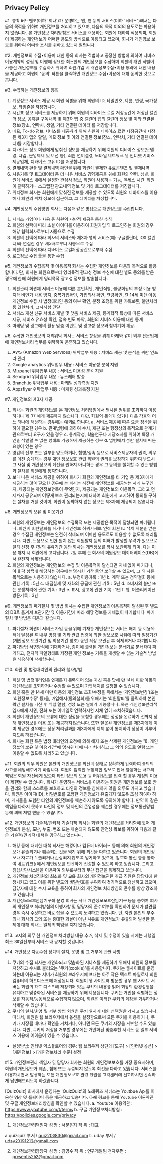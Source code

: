 ## Privacy Policy

#1. 총칙
버브앤코(이하 '회사')가 운영하는 앱, 웹 등의 서비스(이하 '서비스')에서는 다음의 목적을 위하여 개인정보를 처리하고 있으며, 다음의 목적 이외의 용도로는 이용하지 않습니다.
본 개인정보 처리방침은 서비스를 이용하는 회원에 대하여 적용되며, 회원이 제공하는 개인정보가 어떠한 용도와 방식으로 이용되고 있으며, 회사가 개인정보 보호를 위하여 어떠한 조치를 취하고 있는지 알립니다.

#2. 개인정보의 수집•이용에 대한 동의
회사는 적법하고 공정한 방법에 의하여 서비스 이용계약의 성립 및 이행에 필요한 최소한의 개인정보를 수집하며 회원의 개인 식별이 가능한 개인정보를 수집하기 위하여 회원가입 시 개인정보수집•이용 동의에 대한 내용을 제공하고 회원이 '동의' 버튼을 클릭하면 개인정보 수집•이용에 대해 동의한 것으로 봅니다.

#3. 수집하는 개인정보의 항목
1. 계정정보
서비스 제공 시 회원 식별을 위해 회원의 ID, 비밀번호, 이름, 연령, 국가정보, 타임존을 저장합니다.
2. 시간표 정보
서비스를 제공하기 위해 회원의 디바이스 로컬 저장공간에 저장된 캘린더 정보, 공휴일 구독내역 및 제3자 앱 중 캘린더 앱의 캘린더 정보 및 이와 연결된 정보(장소, 연락처, 생일, 기타 연결된 데이터)를 저장합니다.
3. 메모, To-do 정보
서비스를 제공하기 위해 회원의 디바이스 로컬 저장공간에 저장된 제3자 앱의 할일, 메모 정보 및 이와 연결된 정보(장소, 연락처, 기타 연결된 데이터)를 저장합니다.
4. 디바이스 정보
회원에게 맞춰진 정보를 제공하기 위해 회원의 디바이스 정보(모델명, 타입, 운영체제 및 버전 등), 회원 언어설정, 모바일 네트워크 및 인터넷 서비스 제공업체, 디바이스 고유 ID를 저장합니다.
5. 결제내역
환불 및 결제내역 확인을 위해 회원이 결제한 유료콘텐츠 및 결제내역
6. 사용기록 및 로그데이터 등
더 나은 서비스 경험제공을 위해 회원의 연령, 성별, 회원이 서비스 내에서 설정한 관심사 정보, 회원이 사용하는 기능, 엑세스 시간, 회원이 클릭하거나 스크랩한 광고내역 정보 및 기타 로그데이터를 저장합니다.
7. 위치정보
회사는 회원에게 맞춰진 정보를 제공할 수 있도록 회원의 디바이스를 이용해서 회원의 위치 정보에 접근하고, 그 데이터를 저장합니다.

#4. 개인정보의 수집방법
회사는 다음과 같은 방법으로 개인정보를 수집합니다.
1. 서비스 가입이나 사용 중 회원의 자발적 제공을 통한 수집
2. 회원의 선택에 따라 소셜 아이디를 이용하여 회원가입 및 로그인하는 회원의 경우 해당 협력회사로부터 자동으로 수집
3. 회원의 선택에 따라 회사의 서비스와 제3자 앱의 서비스(예: 구글캘린더, iOS 캘린더)와 연결한 경우 제3자로부터 자동으로 수집
4. 회원의 선택에 따라 디바이스 로컬저장공간으로부터 수집
5. 로그정보 수집 툴을 통한 수집

#5. 개인정보의 수집목적 및 이용목적
회사는 수집한 개인정보를 다음의 목적으로 활용합니다. 단, 회사는 회원으로부터 영리목적 광고성 정보 수신에 대한 별도 동의를 받은 경우에 한해 회원에게 영리목적 광고성 정보를 발송합니다.
1. 회원관리
회원제 서비스 이용에 따른 본인확인, 개인식별, 불량회원의 부정 이용 방지와 비인가 사용 방지, 중복가입확인, 가입의사 확인, 연령확인, 만 14세 미만 아동 개인정보 수집 시 법정대리인 동의 여부 확인, 분쟁 조정을 위한 기록보존, 불만처리 등 민원처리, 고지사항 전달
2. 서비스 개선
신규 서비스 개발 및 맞춤 서비스 제공, 통계학적 특성에 따른 서비스 제공, 서비스 유효성 확인, 접속 빈도 파악, 회원의 서비스 이용에 대한 통계
3. 마케팅 및 광고에의 활용
맞춤 이벤트 및 광고성 정보와 참여기회 제공.

#6. 수집한 개인정보의 처리위탁
회사는 서비스 향상을 위해 아래와 같이 외부 전문업체에 개인정보처리 업무를 위탁하여 운영하고 있습니다.

1. AWS (Amazon Web Services)
위탁업무 내용 : 서비스 제공 및 분석을 위한 인프라 관리
2. Google analytics
위탁업무 내용 : 서비스 이용성 분석 지원
3. Mixpanel
위탁업무 내용 : 서비스 이용성 분석 지원
4. Sendgrid
위탁업무 내용 : 뉴스레터 발송
5. Branch.io
위탁업무 내용 : 마케팅 성과측정 지원
6. Appsflyer
위탁업무 내용 : 마케팅 성과측정 지원

#7. 개인정보의 제3자 제공
1. 회사는 회원의 개인정보를 본 개인정보 처리방침에서 명시된 범위를 초과하여 이용하거나 제 3자에게 제공하지 않습니다. 다만, 회원의 동의가 있거나 다음 각호의 어느 하나에 해당하는 경우에는 예외로 합니다.
a. 서비스 제공에 따른 요금 정산을 위하여 필요한 경우
b. 관계법령에 의하여 수사, 재판 또는 행정상의 목적으로 관계기관으로부터 요구가 있을 경우
c. 통계작성, 학술연구나 시장조사를 위하여 특정 개인을 식별할 수 없는 형태로 가공하여 제공하는 경우
d. 법령에서 정한 절차에 따른 요청이 있는 경우
2. 영업의 전부 또는 일부를 양도하거나, 합병/상속 등으로 서비스제공자의 권리, 의무를 이전 승계하는 경우 개인 정보보호 관련 회원의 권리를 보장하기 위하여 반드시 그 사실 및 개인정보의 이전을 원하지 아니하는 경우 그 동의를 철회할 수 있는 방법과 절차를 회원에게 통지합니다.
3. 보다 나은 서비스 제공을 위하여 회사가 회원의 개인정보를 타 기업 등 제3자에게 제공하는 것이 필요한 경우에 는 회사는 사전에 개인정보를 제공받는 자가 누구인지, 제공되는 개인정보항목이 무엇인지, 제공되는 개인정보의 이용목적, 그리고 언제까지 공유되며 어떻게 보호 관리되는지에 대하여 회원에게 고지하여 동의를 구하는 절차를 거칠 것이며, 회원이 동의하지 않는 정보는 제3자에 제공되지 않습니다.

#8. 개인정보의 보유 및 이용기간
1. 회원의 개인정보는 개인정보의 수집목적 또는 제공받은 목적이 달성되면 파기됩니다. 회원이 회원탈퇴를 하거나 개인정보 허위기재로 인해 회원 ID 삭제 처분을 받은 경우 수집된 개인정보는 완전히 삭제되며 어떠한 용도로도 이용할 수 없도록 처리됩니다. 다만, 도용으로 인한 원치 않는 회원탈퇴 등의 피해가 발생할 우려가 있으므로 탈퇴 신청 후 7일의 유예기간 동안 회사는 개인정보를 임시 보관하게 되며, 이는 이용 해지 시 회원에게 고지됩니다. 7일 후에 는 회사의 회원정보 데이터베이스(DB)에서 완전히 삭제됩니다.
2. 회원의 개인정보는 개인정보의 수집 및 이용목적이 달성되면 지체 없이 파기되나, 아래 각 항목에 해당하는 경우에는 명시한 기간 동안 보관할 수 있으며, 그 외 다른 목적으로는 사용하지 않습니다.
a. 부정이용기록 : 1년
b. 계약 또는 청약철회 등에 관한 기록 : 5년
c. 대금결제 및 재화의 공급에 관한 기록 : 5년
d. 소비자의 불만 또는 분쟁처리에 관한 기록 : 3년
e. 표시, 광고에 관한 기록 : 1년
f. 웹, 어플리케이션 방문기록 : 3년

#9. 개인정보의 파기절차 및 방법
회사는 수집한 개인정보의 이용목적이 달성된 후 별도의 DB로 옮겨져 보관기간 및 이용기간에 따라 해당 정보를 지체없이 파기합니다. 파기절차 및 방법은 다음과 같습니다.

1. 파기절차
회원이 서비스 가입 등을 위해 기재한 개인정보는 서비스 해지 등 이용목적이 달성된 후 내부 방침 및 기타 관련 법령에 의한 정보보호 사유에 따라 일정기간(개인정보 보관기간 및 이용기간 참조) 동안 저장 보관된 후 삭제되거나 파기합니다.
2. 파기방법
서면양식에 기재하거나, 종이에 출력된 개인정보는 분쇄기로 분쇄하여 파기하고, 전자적 파일형태로 저장된 개인 정보는 기록을 재생할 수 없는 기술적 방법을 사용하여 삭제합니다.

#10. 회원 및 법정대리인의 권리와 행사방법
1. 회원 및 법정대리인은 언제든지 등록되어 있는 자신 혹은 당해 만 14세 미만 아동의 개인정보를 조회하거나 수정할 수 있으며 가입해지를 요청할 수 있습니다.
2. 회원 혹은 만 14세 미만 아동의 개인정보 조회/수정을 위해서는 ‘개인정보변경’(또는 '회원정보수정' 등)을, 가입해지(동의철회)를 위해서는 ‘회원탈퇴’를 클릭하여 본인 확인 절차를 거친 후 직접 열람, 정정 또는 탈퇴가 가능합니다. 혹은 개인정보관리책임자에게 서면, 전화 또는 이메일로 연락하시면 지체 없이 조치하겠습니다.
3. 회원이 개인정보의 오류에 대한 정정을 요청한 경우에는 정정을 완료하기 전까지 당해 개인정보를 이용 또는 제공하지 않습니다. 또한 잘못된 개인정보를 제3자에게 이미 제공한 경우에는 정정 처리결과를 제3자에게 지체 없이 통지하여 정정이 이루어지도록 하겠습니다.
4. 회사는 회원 혹은 법정 대리인의 요청에 의해 해지 또는 삭제된 개인정보는 "8. 개인정보의 보유 및 이용기간"에 명시된 바에 따라 처리하고 그 외의 용도로 열람 또는 이용할 수 없도록 처리하고 있습니다.

#11. 회원의 의무
회원은 본인의 개인정보를 최신의 상태로 정확하게 입력하여 불의의 사고를 예방해주시기 바랍니다. 회원이 입력한 부정확한 정보로 인해 발생하는 사고의 책임은 회원 자신에게 있으며 타인 정보의 도용 등 허위정보를 입력 할 경우 계정의 이용이 제한될 수 있습니다.
회사가 운영하는 서비스를 이용하는 회원은 개인정보를 보호 받을 권리와 함께 스스로를 보호하고 타인의 정보를 침해하지 않을 의무도 가지고 있습니다. 회원은 아이디(ID), 비밀번호를 포함한 개인정보가 유출되지 않도록 조심 하여야 하며, 게시물을 포함한 타인의 개인정보를 훼손하지 않도록 유의해야 합니다. 만약 이 같은 책임을 다하지 못하고 타인의 정보 및 타인의 존엄성을 훼손할 경우에는 정보통신망법 등에 의해 처벌 받을 수 있습니다.

#12. 개인정보의 기술적/관리적 기술대책
회사는 회원의 개인정보를 처리함에 있어 개인정보가 분실, 도난, 누출, 변조 또는 훼손되지 않도록 안전성 확보를 위하여 다음과 같은 기술적/관리적 대책을 강구하고 있습니다.
1. 해킹 등에 대비한 대책
회사는 해킹이나 컴퓨터 바이러스 등에 의해 회원의 개인정보가 유출되거나 훼손되는 것을 막기 위해 최선을 다하고 있습니다. 회원의 개인정보나 자료가 누출되거나 손상되지 않도록 방지하고 있으며, 암호화 통신 등을 통하여 네트워크상에서 개인정보를 안전하게 전송할 수 있도록 하고 있습니다. 그리고 침입차단시스템을 이용하여 외부로부터의 무단 접근을 통제하고 있습니다.
2. 개인정보 처리직원의 최소화 및 교육
회사의 개인정보관련 취급 직원은 담당자에 한정시키고 있고 이를 위한 별도의 비밀번호를 부여하여 정기적으로 갱신하고 있으며, 담당자에 대한 수시 교육을 통하여 회사의 개인정보 처리방침의 준수를 항상 강조하고 있습니다
3. 개인정보보호전담기구의 운영
회사는 사내 개인정보보호전담기구 등을 통하여 회사의 개인정보 처리방침의 이행사항 및 담당자의 준수여부를 확인하여 문제가 발견될 경우 즉시 수정하고 바로 잡을 수 있도록 노력하고 있습니다. 단, 회원 본인의 부주의나 회사의 고의 또는 중대한 과실이 아닌 사유로 개인정보가 유출되어 발생한 문제에 대해 회사는 일체의 책임을 지지 않습니다.

#13. 고지의 의무
현 개인정보 처리방침 내용 추가, 삭제 및 수정이 있을 시에는 시행일 최소 30일전부터 서비스 내 공지할 것입니다.

#14. 개인정보 자동수집 장치의 설치, 운영 및 그 거부에 관한 사항
1. 쿠키의 수집
회사는 개인화되고 맞춤화된 서비스를 제공하기 위해서 회원의 정보를 저장하고 수시로 불러오는 '쿠키(cookie)'를 사용합니다. 쿠키는 웹사이트를 운영하는데 이용되는 서버가 회원의 브라우저에 보내는 아주 작은 텍스트 파일로서 회원 컴퓨터의 하드디스크에 저장됩니다. 회원이 웹 사이트에 방문할 경우 웹 사이트 서버는 회원의 하드 디스크에 저장되어 있는 쿠키의 내용을 읽어 회원의 환경설정을 유지하고 맞춤화된 서비스를 제공하기 위해 이용됩니다. 쿠키는 개인을 식별하는 정보를 자동적/능동적으로 수집하지 않으며, 회원은 이러한 쿠키의 저장을 거부하거나 삭제할 수 있습니다.
2. 쿠키의 설치/운영 및 거부 방법
회원은 쿠키 설치에 대한 선택권을 가지고 있습니다. 따라서, 회원은 웹 브라우저에서 옵션을 설정함으로써 모든 쿠키를 허용하거나, 쿠키가 저장될 때마다 확인을 거치거나, 아니면 모든 쿠키의 저장을 거부할 수도 있습니다. 다만, 쿠키의 저장을 거부할 경우에는 개인화된 맞춤추천 서비스 등 일부 서비스 이용에 어려움이 있을 수 있습니다.
- 설정방법:
인터넷 익스플로어의 경우: 웹 브라우저 상단의 [도구] > [인터넷 옵션] > [개인정보] > [개인정보처리 수준] 설정

#15. 개인정보관리 책임자 및 담당자
회사는 회원의 개인정보보호를 가장 중요시하며, 회원의 개인정보가 훼손, 침해 또는 누설되지 않도록 최선을 다하고 있습니다. 서비스를 이용하시면서 발생하는 모든 개인정보보호 관련 민원을 고객센터에 신고하시면 신속하게 답변해드리도록 하겠습니다.

[QuizQuiz]
회사에서 운영하는 'QuizQuiz'의 노래퀴즈 서비스는 Youtbue Api를 이용한 영상 및 플레이어 등을 제공하고 있습니다. 아래 링크를 통해 Youtube 이용약관 및 구글 개인정보처리방침을 확인할 수 있습니다.
a. Youtube 이용약관 : https://www.youtube.com/t/terms
b. 구글 개인정보처리방침 : https://policies.google.com/privacy


1. 개인정보관리책임자
성 명 : 서문은지
직 위 : 대표

a.quizquiz 부서 / quiz200830@gmail.com
b. uday 부서 / uday20191212@gmail.com

2. 개인정보관리담당자
성 명 : 김영수
직 위 : 연구개발팀
전자우편 : presentis252@gmail.com
